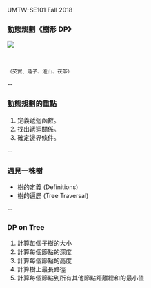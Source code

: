 
UMTW-SE101 Fall 2018

### 動態規劃《樹形 DP》

![](https://aishow.co/images/aHR0cDovL3AzLnBzdGF0cC5jb20vbGFyZ2UvZGNmMDAwN2M5YjFiYjcwNDZiOQ)
<!-- .element: style="height:400px" --><br/>
<small>（芡實、蓮子、淮山、茯苓）</small>

--

<!-- .slide: data-background="#ABD" -->
### 動態規劃的重點

1. 定義<span class="blue">遞迴函數</span>。
2. 找出<span class="red">遞迴關係</span>。
3. 確定<span class="green">邊界條件</span>。

--

### 遇見一株樹

* 樹的定義 (Definitions)
* 樹的遍歷 (Tree Traversal)

--

### DP on Tree

1. 計算每個子樹的大小
2. 計算每個節點的深度
3. 計算每個節點的高度
4. 計算樹上最長路徑
5. 計算每個節點到所有其他節點距離總和的最小值
